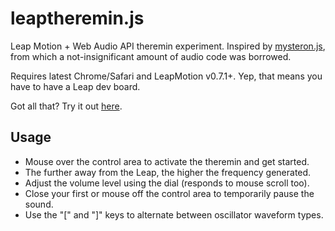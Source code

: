# leaptheremin.js

Leap Motion + Web Audio API theremin experiment. Inspired by
[mysteron.js](https://github.com/monospaced/mysteron.js), from which a
not-insignificant amount of audio code was borrowed.

Requires latest Chrome/Safari and LeapMotion v0.7.1+. Yep, that means
you have to have a Leap dev board.

Got all that? Try it out [here](http://zapnap.github.com/leaptheremin.js).

## Usage

* Mouse over the control area to activate the theremin and get started.
* The further away from the Leap, the higher the frequency generated.
* Adjust the volume level using the dial (responds to mouse scroll too).
* Close your first or mouse off the control area to temporarily pause the sound.
* Use the "[" and "]" keys to alternate between oscillator waveform types.
